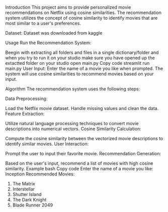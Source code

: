 Introduction
This project aims to provide personalized movie recommendations on Netflix using cosine similarities. The recommendation system utilizes the concept of cosine similarity to identify movies that are most similar to a user's preferences.

Dataset: Dataset was downloaded from kaggle

Usage
Run the Recommendation System:

Beegin with extracting all folders and files in a single dictionary/folder and when you try to run it on your studio make sure you have opened up the extactted folder on your studio
open main.py
Copy code
streamlit run main.py
User Input:
Enter the name of a movie you like when prompted. The system will use cosine similarities to recommend movies based on your input.

Algorithm
The recommendation system uses the following steps:

Data Preprocessing:

Load the Netflix movie dataset.
Handle missing values and clean the data.
Feature Extraction:

Utilize natural language processing techniques to convert movie descriptions into numerical vectors.
Cosine Similarity Calculation:

Compute the cosine similarity between the vectorized movie descriptions to identify similar movies.
User Interaction:

Prompt the user to input their favorite movie.
Recommendation Generation:

Based on the user's input, recommend a list of movies with high cosine similarity.
Example
bash
Copy code
Enter the name of a movie you like: Inception
Recommended Movies:

1. The Matrix
2. Interstellar
3. Shutter Island
4. The Dark Knight
5. Blade Runner 2049

